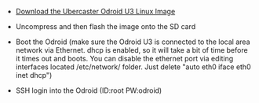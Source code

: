 * [Download the Ubercaster Odroid U3 Linux Image](https://docs.google.com/file/d/0B_teFC78aOcaVEZyQ1U3ZXZwQ1U/edit)

* Uncompress and then flash the image onto the SD card 
* Boot the Odroid (make sure the Odroid U3 is connected to the local area network via Ethernet. dhcp is enabled, so it will take a bit of time before it times out and boots. You can disable the ethernet port via editing interfaces located /etc/network/ folder. Just delete "auto eth0
iface eth0 inet dhcp")

* SSH login into the Odroid (ID:root PW:odroid)

